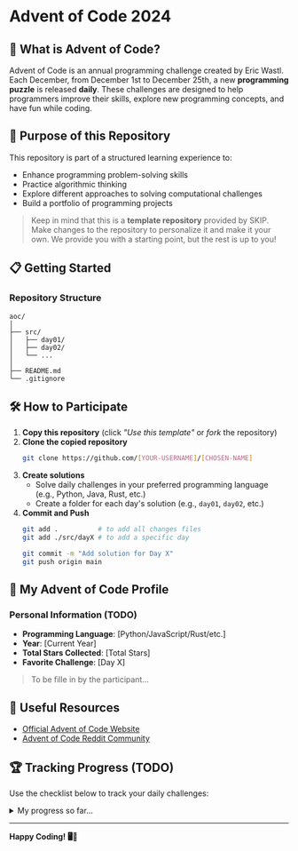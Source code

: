 # Advent of Code 2024

## 🎄 What is Advent of Code?

Advent of Code is an annual programming challenge created by Eric Wastl. Each
December, from December 1st to December 25th, a new **programming puzzle** is
released **daily**. These challenges are designed to help programmers improve
their skills, explore new programming concepts, and have fun while coding.

## 🚀 Purpose of this Repository

This repository is part of a structured learning experience to:
- Enhance programming problem-solving skills
- Practice algorithmic thinking
- Explore different approaches to solving computational challenges
- Build a portfolio of programming projects

> Keep in mind that this is a **template repository** provided by SKIP. Make
> changes to the repository to personalize it and make it your own. We provide
> you with a starting point, but the rest is up to you!

## 📋 Getting Started

### Repository Structure
```
aoc/
│
├── src/
│   ├── day01/
│   ├── day02/
│   └── ...
│
├── README.md
└── .gitignore
```

## 🛠 How to Participate

1. **Copy this repository** (click *"Use this template"* or *fork* the
   repository)
2. **Clone the copied repository**
   ```bash
   git clone https://github.com/[YOUR-USERNAME]/[CHOSEN-NAME]
   ```
3. **Create solutions**
   - Solve daily challenges in your preferred programming language (e.g.,
     Python, Java, Rust, etc.)
   - Create a folder for each day's solution (e.g., `day01`, `day02`, etc.)
4. **Commit and Push**
   ```bash
   git add .          # to add all changes files
   git add ./src/dayX # to add a specific day

   git commit -m "Add solution for Day X"
   git push origin main
   ```

## 🌟 My Advent of Code Profile

### Personal Information (TODO)

- **Programming Language**: [Python/JavaScript/Rust/etc.]
- **Year**: [Current Year]
- **Total Stars Collected**: [Total Stars]
- **Favorite Challenge**: [Day X]
> To be fille in by the participant...

## 🔗 Useful Resources

- [Official Advent of Code Website](https://adventofcode.com/)
- [Advent of Code Reddit Community](https://www.reddit.com/r/adventofcode/)

## 🏆 Tracking Progress (TODO)

Use the checklist below to track your daily challenges:

<details>
<summary>My progress so far...</summary>

- [ ] Day 1
- [ ] Day 2
- [ ] Day 3
- [ ] Day 4
- [ ] Day 5
- [ ] Day 6
- [ ] Day 7
- [ ] Day 8
- [ ] Day 9
- [ ] Day 10
- [ ] Day 11
- [ ] Day 12
- [ ] Day 13
- [ ] Day 14
- [ ] Day 15
- [ ] Day 16
- [ ] Day 17
- [ ] Day 18
- [ ] Day 19
- [ ] Day 20
- [ ] Day 21
- [ ] Day 22
- [ ] Day 23
- [ ] Day 24
- [ ] Day 25

</details>

---

**Happy Coding! 🖥️🎄**
